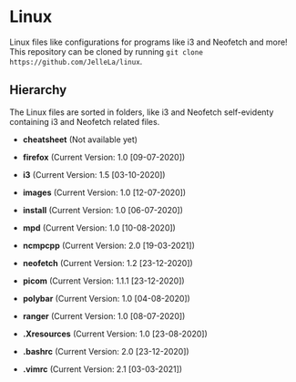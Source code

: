 # Linux
Linux files like configurations for programs like i3 and Neofetch and more! This repository can be cloned by running `git clone https://github.com/JelleLa/linux`.

## Hierarchy
The Linux files are sorted in folders, like i3 and Neofetch self-evidenty containing i3 and Neofetch related files.
* **cheatsheet** (Not available yet)

* **firefox** (Current Version: 1.0 [09-07-2020])

* **i3** (Current Version: 1.5 [03-10-2020])

* **images** (Current Version: 1.0 [12-07-2020])

* **install** (Current Version: 1.0 [06-07-2020])

* **mpd** (Current Version: 1.0 [10-08-2020])

* **ncmpcpp** (Current Version: 2.0 [19-03-2021])

* **neofetch** (Current Version: 1.2 [23-12-2020])

* **picom** (Current Version: 1.1.1 [23-12-2020])

* **polybar** (Current Version: 1.0 [04-08-2020])

* **ranger** (Current Version: 1.0 [08-07-2020])

* **.Xresources** (Current Version: 1.0 [23-08-2020])

* **.bashrc** (Current Version: 2.0 [23-12-2020])

* **.vimrc** (Current Version: 2.1 [03-03-2021])


